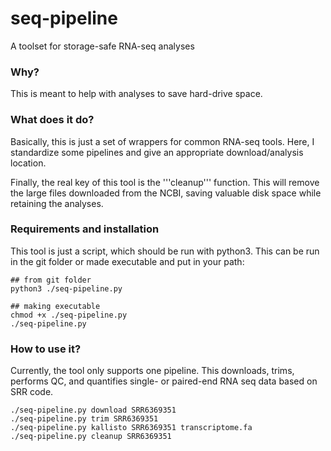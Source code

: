# seq-pipeline
A toolset for storage-safe RNA-seq analyses


### Why?

This is meant to help with analyses to save hard-drive space.

### What does it do?

Basically, this is just a set of wrappers for common RNA-seq tools. Here, I standardize some pipelines and give an appropriate download/analysis location.

Finally, the real key of this tool is the '''cleanup''' function. This will remove the large files downloaded from the NCBI, saving valuable disk space while retaining the analyses.



### Requirements and installation

This tool is just a script, which should be run with python3. This can be run in the git folder or made executable and put in your path:

```
## from git folder
python3 ./seq-pipeline.py

## making executable
chmod +x ./seq-pipeline.py
./seq-pipeline.py
```


### How to use it?

Currently, the tool only supports one pipeline. This downloads, trims, performs QC, and quantifies single- or paired-end RNA seq data based on SRR code.


```
./seq-pipeline.py download SRR6369351
./seq-pipeline.py trim SRR6369351
./seq-pipeline.py kallisto SRR6369351 transcriptome.fa
./seq-pipeline.py cleanup SRR6369351
```
